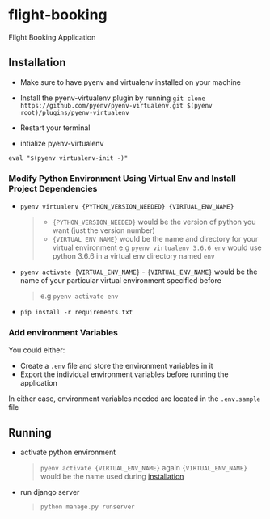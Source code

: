 # flight-booking
Flight Booking Application


## Installation

- Make sure to have pyenv and virtualenv installed on your machine

- Install the pyenv-virtualenv plugin by running `git clone https://github.com/pyenv/pyenv-virtualenv.git $(pyenv root)/plugins/pyenv-virtualenv`

- Restart your terminal

- intialize pyenv-virtualenv

```shell
eval "$(pyenv virtualenv-init -)"
```

### Modify Python Environment Using Virtual Env and Install Project Dependencies

- `pyenv virtualenv {PYTHON_VERSION_NEEDED} {VIRTUAL_ENV_NAME}`
  >- `{PYTHON_VERSION_NEEDED}` would be the version of python you want (just the version number)
  >- `{VIRTUAL_ENV_NAME}` would be the name and directory for your virtual environment
  e.g `pyenv virtualenv 3.6.6 env` would use python 3.6.6 in a virtual env directory named `env`

- `pyenv activate {VIRTUAL_ENV_NAME}` - `{VIRTUAL_ENV_NAME}` would be the name of your particular virtual environment specified before
  > e.g `pyenv activate env`

- `pip install -r requirements.txt`

### Add environment Variables
You could either:
- Create a `.env` file and store the environment variables in it
- Export the individual environment variables before running the application

In either case, environment variables needed are located in the `.env.sample` file

## Running

- activate python environment
  > `pyenv activate {VIRTUAL_ENV_NAME}` again `{VIRTUAL_ENV_NAME}` would be the name used during [installation](#modify-python-environment-using-virtual-env-and-install-project-dependencies)
  
- run django server
  > `python manage.py runserver`
